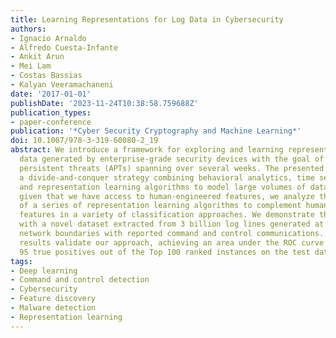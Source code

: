 ```yaml
---
title: Learning Representations for Log Data in Cybersecurity
authors:
- Ignacio Arnaldo
- Alfredo Cuesta-Infante
- Ankit Arun
- Mei Lam
- Costas Bassias
- Kalyan Veeramachaneni
date: '2017-01-01'
publishDate: '2023-11-24T10:38:58.759688Z'
publication_types:
- paper-conference
publication: '*Cyber Security Cryptography and Machine Learning*'
doi: 10.1007/978-3-319-60080-2_19
abstract: We introduce a framework for exploring and learning representations of log
  data generated by enterprise-grade security devices with the goal of detecting advanced
  persistent threats (APTs) spanning over several weeks. The presented framework uses
  a divide-and-conquer strategy combining behavioral analytics, time series modeling
  and representation learning algorithms to model large volumes of data. In addition,
  given that we have access to human-engineered features, we analyze the capability
  of a series of representation learning algorithms to complement human-engineered
  features in a variety of classification approaches. We demonstrate the approach
  with a novel dataset extracted from 3 billion log lines generated at an enterprise
  network boundaries with reported command and control communications. The presented
  results validate our approach, achieving an area under the ROC curve of 0.943 and
  95 true positives out of the Top 100 ranked instances on the test data set.
tags:
- Deep learning
- Command and control detection
- Cybersecurity
- Feature discovery
- Malware detection
- Representation learning
---
```

